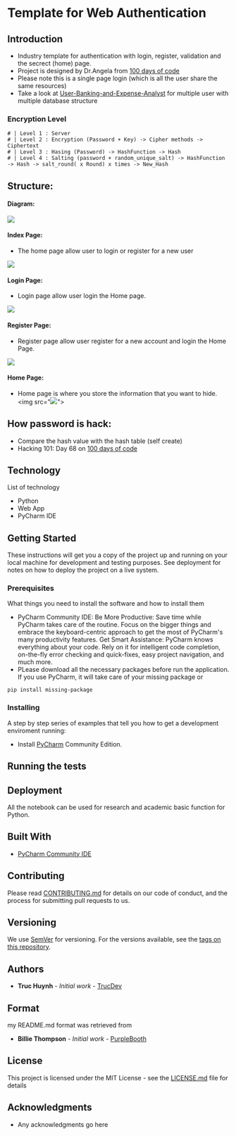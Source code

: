 # Template for Web Authentication

## Introduction
- Industry template for authentication with login, register, validation and the secrect (home) page. 
- Project is designed by Dr.Angela from [100 days of code](https://100daysofpython.dev/)
- Please note this is a single page login (which is all the user share the same resources)
- Take a look at [User-Banking-and-Expense-Analyst](https://github.com/jackyhuynh/User_Banking_and_Expense_Analyst) for multiple user with multiple database structure

### Encryption Level
```code
# | Level 1 : Server
# | Level 2 : Encryption (Password + Key) -> Cipher methods -> Ciphertext
# | Level 3 : Hasing (Password) -> HashFunction -> Hash
# | Level 4 : Salting (password + random_unique_salt) -> HashFunction -> Hash -> salt_round( x Round) x times -> New_Hash
```

## Structure:

#### Diagram:
<img src="https://github.com/jackyhuynh/web_app_with_authentication_template/blob/main/images/diagram.JPG">

#### Index Page:
- The home page allow user to login or register for a new user
<img src="https://github.com/jackyhuynh/web_app_with_authentication_template/blob/main/images/index.JPG">

#### Login Page:
- Login page allow user login the Home page.
<img src="https://github.com/jackyhuynh/web_app_with_authentication_template/blob/main/images/login.JPG">

#### Register Page:
- Register page allow user register for a new account and login the Home Page.
<img src="https://github.com/jackyhuynh/web_app_with_authentication_template/blob/main/images/register.JPG">

#### Home Page:
- Home page is where you store the information that you want to hide.
<img src="<img src="https://github.com/jackyhuynh/web_app_with_authentication_template/blob/main/images/home.JPG">">

## How password is hack:
- Compare the hash value with the hash table (self create)
- Hacking 101: Day 68 on [100 days of code](https://www.udemy.com/course/100-days-of-code)

## Technology
List of technology
- Python 
- Web App
- PyCharm IDE

## Getting Started
These instructions will get you a copy of the project up and running on your local machine for development and testing purposes. See deployment for notes on how to deploy the project on a live system.

### Prerequisites
What things you need to install the software and how to install them
- PyCharm Community IDE: Be More Productive: Save time while PyCharm takes care of the routine. Focus on the bigger things and embrace the keyboard-centric approach to get the most of PyCharm's many productivity features. Get Smart Assistance: PyCharm knows everything about your code. Rely on it for intelligent code completion, on-the-fly error checking and quick-fixes, easy project navigation, and much more.
- PLease download all the necessary packages before run the application. If you use PyCharm, it will take care of your missing package or
```
pip install missing-package
```

### Installing
A step by step series of examples that tell you how to get a development enviroment running:
* Install [PyCharm](https://www.jetbrains.com/help/pycharm/installation-guide.html) Community Edition.


## Running the tests


## Deployment
All the notebook can be used for research and academic basic function for Python. 

## Built With
* [PyCharm Community IDE](https://www.jetbrains.com/pycharm/download/#section=windows) 

## Contributing
Please read [CONTRIBUTING.md](CONTRIBUTING.md) for details on our code of conduct, and the process for submitting pull requests to us.

## Versioning

We use [SemVer](http://semver.org/) for versioning. For the versions available, see the [tags on this repository](). 

## Authors

* **Truc Huynh** - *Initial work* - [TrucDev](https://github.com/jackyhuynh)

## Format
my README.md format was retrieved from
* **Billie Thompson** - *Initial work* - [PurpleBooth](https://github.com/PurpleBooth)

## License

This project is licensed under the MIT License - see the [LICENSE.md](LICENSE.md) file for details

## Acknowledgments
* Any acknowledgments go here
